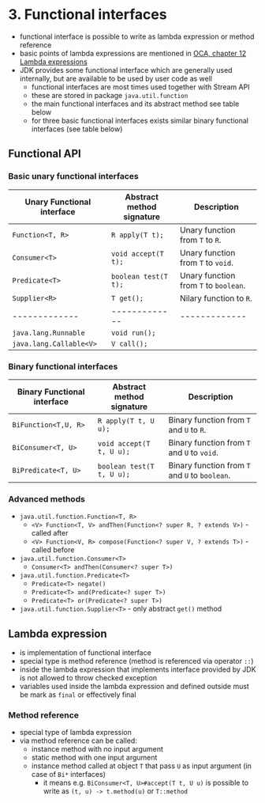 # 3. Functional interfaces #
* functional interface is possible to write as lambda expression or method reference
* basic points of lambda expressions are mentioned 
in [OCA, chapter 12 Lambda expressions](../../oca/ch12_lambda)
* JDK provides some functional interface which are generally used internally, 
but are available to be used by user code as well
  * functional interfaces are most times used together with Stream API
  * these are stored in package `java.util.function`
  * the main functional interfaces and its abstract method see table below
  * for three basic functional interfaces exists similar binary functional interfaces (see table below)

## Functional API
### Basic unary functional interfaces ###

| Unary Functional interface | Abstract method signature | Description |
| ------------- | ------------- | ----- |
| `Function<T, R>` | `R apply(T t);` | Unary function from `T` to `R`. |
| `Consumer<T>` | `void accept(T t);` | Unary function from `T` to `void`. |
| `Predicate<T>` | `boolean test(T t);` | Unary function from `T` to `boolean`. |
| `Supplier<R>` | `T get();` | Nilary function to `R`. |
| ------------- | ------------- | ------------- |
| `java.lang.Runnable` | `void run();` |  |
| `java.lang.Callable<V>` | `V call();` |  |


### Binary functional interfaces ###

| Binary Functional interface | Abstract method signature | Description |
| ------------- | ------------- | ----- |
| `BiFunction<T,U, R>` | `R apply(T t, U u);` | Binary function from `T` and `U` to `R`. |
| `BiConsumer<T, U>` | `void accept(T t, U u);` | Binary function from `T` and `U` to `void`. |
| `BiPredicate<T, U>` | `boolean test(T t, U u);` | Binary function from `T` and `U` to `boolean`. |

### Advanced methods ###
* `java.util.function.Function<T, R>`
  * `<V> Function<T, V> andThen(Function<? super R, ? extends V>)` - called after
  * `<V> Function<V, R> compose(Function<? super V, ? extends T>)` - called before
* `java.util.function.Consumer<T>`
  * `Consumer<T> andThen(Consumer<? super T>)`
* `java.util.function.Predicate<T>`
  * `Predicate<T> negate()`
  * `Predicate<T> and(Predicate<? super T>)`
  * `Predicate<T> or(Predicate<? super T>)`
* `java.util.function.Supplier<T>` - only abstract `get()` method


## Lambda expression ##
* is implementation of functional interface
* special type is method reference (method is referenced via operator `::`)
* inside the lambda expression that implements interface provided by JDK is not allowed to throw checked exception
* variables used inside the lambda expression and defined outside must be mark as `final` or effectively final   

### Method reference ###
* special type of lambda expression
* via method reference can be called:
  * instance method with no input argument
  * static method with one input argument
  * instance method called at object `T` that pass `U` as input argument (in case of `Bi*` interfaces)
    * it means e.g. `BiConsumer<T, U>#accept(T t, U u)` is possible to write as `(t, u) -> t.method(u)` or `T::method`  